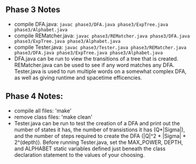 ## Phase 3 Notes
- compile DFA.java: `javac phase3/DFA.java phase3/ExpTree.java phase3/Alphabet.java`
- compile REMatcher.java: `javac phase3/REMatcher.java phase3/DFA.java phase3/ExpTree.java phase3/Alphabet.java`
- compile Tester.java: `javac phase3/Tester.java phase3/REMatcher.java phase3/DFA.java phase3/ExpTree.java phase3/Alphabet.java`
- DFA.java can be run to view the transitions of a tree that is created. REMatcher.java can be used to see if any word matches any DFA. Tester.java is used to run multiple words on a somewhat complex DFA, as well as giving runtime and spacetime efficencies.

## Phase 4 Notes:
- compile all files: 'make'
- remove class files: 'make clean'
- Tester.java can be run to test the creation of a DFA and print out the number of states it has, the number of transistions it has (Q*|Sigma|), and the number of steps required to create the DFA (|Q|^2 * |Sigma| * 2^(depth)). Before running Tester.java, set the MAX_POWER, DEPTH, and ALPHABET static variables defined just beneath the class declaration statement to the values of your choosing.
